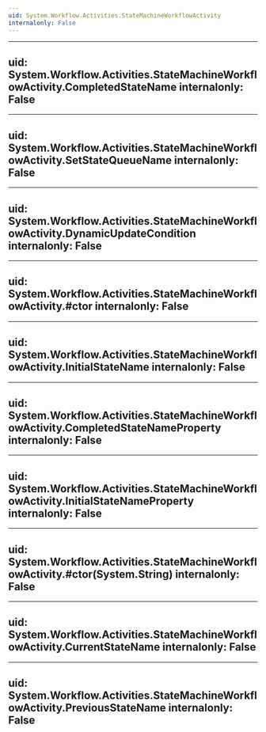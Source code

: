 ```yaml
---
uid: System.Workflow.Activities.StateMachineWorkflowActivity
internalonly: False
---
```


---
uid: System.Workflow.Activities.StateMachineWorkflowActivity.CompletedStateName
internalonly: False
---

---
uid: System.Workflow.Activities.StateMachineWorkflowActivity.SetStateQueueName
internalonly: False
---

---
uid: System.Workflow.Activities.StateMachineWorkflowActivity.DynamicUpdateCondition
internalonly: False
---

---
uid: System.Workflow.Activities.StateMachineWorkflowActivity.#ctor
internalonly: False
---

---
uid: System.Workflow.Activities.StateMachineWorkflowActivity.InitialStateName
internalonly: False
---

---
uid: System.Workflow.Activities.StateMachineWorkflowActivity.CompletedStateNameProperty
internalonly: False
---

---
uid: System.Workflow.Activities.StateMachineWorkflowActivity.InitialStateNameProperty
internalonly: False
---

---
uid: System.Workflow.Activities.StateMachineWorkflowActivity.#ctor(System.String)
internalonly: False
---

---
uid: System.Workflow.Activities.StateMachineWorkflowActivity.CurrentStateName
internalonly: False
---

---
uid: System.Workflow.Activities.StateMachineWorkflowActivity.PreviousStateName
internalonly: False
---
